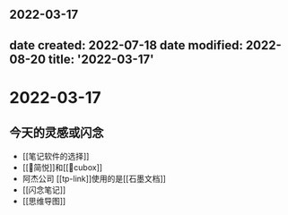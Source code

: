 2022-03-17
---
date created: 2022-07-18
date modified: 2022-08-20
title: '2022-03-17'
---

# 2022-03-17

## 今天的灵感或闪念

- [[笔记软件的选择]]
- [[🤖简悦]]和[[🤖cubox]]
- 阿杰公司 [[tp-link]]使用的是[[石墨文档]]
- [[闪念笔记]]
- [[思维导图]]
